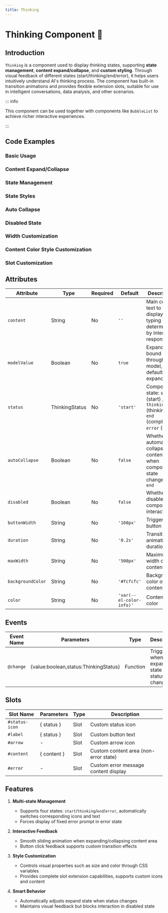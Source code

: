 ```yaml
---
title: Thinking
---
```


# Thinking Component 🍓

## Introduction

`Thinking` is a component used to display thinking states, supporting **state management**, **content expand/collapse**, and **custom styling**. Through visual feedback of different states (start/thinking/end/error), it helps users intuitively understand AI's thinking process. The component has built-in transition animations and provides flexible extension slots, suitable for use in intelligent conversations, data analysis, and other scenarios.

::: info

This component can be used together with components like `BubbleList` to achieve richer interactive experiences.

:::

## Code Examples

### Basic Usage

<demo src="./demos/base.vue"></demo>

### Content Expand/Collapse

<demo src="./demos/content.vue"></demo>

### State Management

<demo src="./demos/v-model.vue"></demo>

### State Styles

<demo src="./demos/status.vue"></demo>

### Auto Collapse

<demo src="./demos/autoCollapse.vue"></demo>

### Disabled State

<demo src="./demos/disabled.vue"></demo>

### Width Customization

<demo src="./demos/width.vue"></demo>

### Content Color Style Customization

<demo src="./demos/color.vue"></demo>

### Slot Customization

<demo src="./demos/solt.vue"></demo>

## Attributes

| Attribute         | Type           | Required | Default                  | Description                                                                                   |
| ----------------- | -------------- | -------- | ------------------------ | --------------------------------------------------------------------------------------------- |
| `content`         | String         | No       | `''`                     | Main content text to display, no typing effect, determined by interface response              |
| `modelValue`      | Boolean        | No       | `true`                   | Expand state bound through v-model, default is expanded                                       |
| `status`          | ThinkingStatus | No       | `'start'`                | Component state: `start` (start) / `thinking` (thinking) / `end` (complete) / `error` (error) |
| `autoCollapse`    | Boolean        | No       | `false`                  | Whether to automatically collapse content area when component state changes to `end`          |
| `disabled`        | Boolean        | No       | `false`                  | Whether to disable component interaction                                                      |
| `buttonWidth`     | String         | No       | `'160px'`                | Trigger button width                                                                          |
| `duration`        | String         | No       | `'0.2s'`                 | Transition animation duration                                                                 |
| `maxWidth`        | String         | No       | `'500px'`                | Maximum width of content area                                                                 |
| `backgroundColor` | String         | No       | `'#fcfcfc'`              | Background color of content area                                                              |
| `color`           | String         | No       | `'var(--el-color-info)'` | Content text color                                                                            |

## Events

| Event Name | Parameters                              | Type     | Description                                   |
| ---------- | --------------------------------------- | -------- | --------------------------------------------- |
| `@change`  | \{value:boolean,status:ThinkingStatus\} | Function | Triggered when expand state or status changes |

## Slots

| Slot Name      | Parameters    | Type | Description                           |
| -------------- | ------------- | ---- | ------------------------------------- |
| `#status-icon` | \{ status \}  | Slot | Custom status icon                    |
| `#label`       | \{ status \}  | Slot | Custom button text                    |
| `#arrow`       | -             | Slot | Custom arrow icon                     |
| `#content`     | \{ content \} | Slot | Custom content area (non-error state) |
| `#error`       | -             | Slot | Custom error message content display  |

## Features

1. **Multi-state Management**
   - Supports four states: `start`/`thinking`/`end`/`error`, automatically switches corresponding icons and text
   - Forces display of fixed error prompt in error state

2. **Interactive Feedback**
   - Smooth sliding animation when expanding/collapsing content area
   - Button click feedback supports custom transition effects

3. **Style Customization**
   - Controls visual properties such as size and color through CSS variables
   - Provides complete slot extension capabilities, supports custom icons and content

4. **Smart Behavior**
   - Automatically adjusts expand state when status changes
   - Maintains visual feedback but blocks interaction in disabled state

